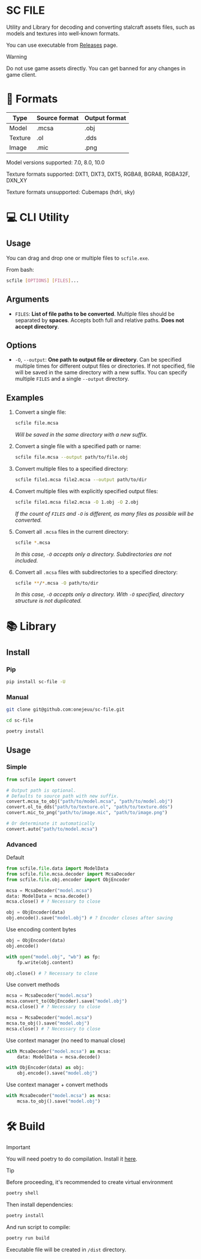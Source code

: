 # SC FILE

Utility and Library for decoding and converting stalcraft assets files, such as models and textures into well-known formats.

You can use executable from [Releases](https://github.com/onejeuu/sc-file/releases) page.

> [!WARNING]
> Do not use game assets directly.
> You can get banned for any changes in game client.

# 📁 Formats

| Type    | Source format | Output format |
| ------- | ------------- | ------------- |
| Model   | .mcsa         | .obj          |
| Texture | .ol           | .dds          |
| Image   | .mic          | .png          |

Model versions supported: 7.0, 8.0, 10.0

Texture formats supported: DXT1, DXT3, DXT5, RGBA8, BGRA8, RGBA32F, DXN_XY

Texture formats unsupported: Cubemaps (hdri, sky)

# 💻 CLI Utility

## Usage

You can drag and drop one or multiple files to `scfile.exe`.

From bash:

```bash
scfile [OPTIONS] [FILES]...
```

## Arguments

- `FILES`: **List of file paths to be converted**. Multiple files should be separated by **spaces**. Accepts both full and relative paths. **Does not accept directory**.

## Options

- `-O`, `--output`: **One path to output file or directory**. Can be specified multiple times for different output files or directories. If not specified, file will be saved in the same directory with a new suffix. You can specify multiple `FILES` and a single `--output` directory.

## Examples

1. Convert a single file:

   ```bash
   scfile file.mcsa
   ```

   _Will be saved in the same directory with a new suffix._

1. Convert a single file with a specified path or name:

   ```bash
   scfile file.mcsa --output path/to/file.obj
   ```

1. Convert multiple files to a specified directory:

   ```bash
   scfile file1.mcsa file2.mcsa --output path/to/dir
   ```

1. Convert multiple files with explicitly specified output files:

   ```bash
   scfile file1.mcsa file2.mcsa -O 1.obj -O 2.obj
   ```

   _If the count of `FILES` and `-O` is different, as many files as possible will be converted._

1. Convert all `.mcsa` files in the current directory:

   ```bash
   scfile *.mcsa
   ```

   _In this case, `-O` accepts only a directory. Subdirectories are not included._

1. Convert all `.mcsa` files with subdirectories to a specified directory:

   ```bash
   scfile **/*.mcsa -O path/to/dir
   ```

   _In this case, `-O` accepts only a directory. With `-O` specified, directory structure is not duplicated._

# 📚 Library

## Install

### Pip

```bash
pip install sc-file -U
```

### Manual

```bash
git clone git@github.com:onejeuu/sc-file.git
```

```bash
cd sc-file
```

```bash
poetry install
```

## Usage

### Simple

```python
from scfile import convert

# Output path is optional.
# Defaults to source path with new suffix.
convert.mcsa_to_obj("path/to/model.mcsa", "path/to/model.obj")
convert.ol_to_dds("path/to/texture.ol", "path/to/texture.dds")
convert.mic_to_png("path/to/image.mic", "path/to/image.png")

# Or determinate it automatically
convert.auto("path/to/model.mcsa")
```

### Advanced

Default

```python
from scfile.file.data import ModelData
from scfile.file.mcsa.decoder import McsaDecoder
from scfile.file.obj.encoder import ObjEncoder

mcsa = McsaDecoder("model.mcsa")
data: ModelData = mcsa.decode()
mcsa.close() # ? Necessary to close

obj = ObjEncoder(data)
obj.encode().save("model.obj") # ? Encoder closes after saving
```

Use encoding content bytes

```python
obj = ObjEncoder(data)
obj.encode()

with open("model.obj", "wb") as fp:
    fp.write(obj.content)

obj.close() # ? Necessary to close
```

Use convert methods

```python
mcsa = McsaDecoder("model.mcsa")
mcsa.convert_to(ObjEncoder).save("model.obj")
mcsa.close() # ? Necessary to close
```

```python
mcsa = McsaDecoder("model.mcsa")
mcsa.to_obj().save("model.obj")
mcsa.close() # ? Necessary to close
```

Use context manager (no need to manual close)

```python
with McsaDecoder("model.mcsa") as mcsa:
    data: ModelData = mcsa.decode()

with ObjEncoder(data) as obj:
    obj.encode().save("model.obj")
```

Use context manager + convert methods

```python
with McsaDecoder("model.mcsa") as mcsa:
    mcsa.to_obj().save("model.obj")
```

# 🛠️ Build

> [!IMPORTANT]
> You will need poetry to do compilation. Install it [here](https://python-poetry.org).

> [!TIP]
> Before proceeding, it's recommended to create virtual environment
>
> ```bash
> poetry shell
> ```

Then install dependencies:

```bash
poetry install
```

And run script to compile:

```bash
poetry run build
```

Executable file will be created in `/dist` directory.
